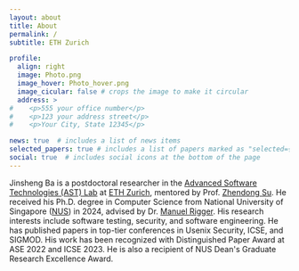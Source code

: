 ```yaml
---
layout: about
title: About
permalink: /
subtitle: ETH Zurich

profile:
  align: right
  image: Photo.png
  image_hover: Photo_hover.png
  image_cicular: false # crops the image to make it circular
  address: >
#    <p>555 your office number</p>
#    <p>123 your address street</p>
#    <p>Your City, State 12345</p>

news: true  # includes a list of news items
selected_papers: true # includes a list of papers marked as "selected={true}"
social: true  # includes social icons at the bottom of the page
---
```


Jinsheng Ba is a postdoctoral researcher in the [Advanced Software Technologies (AST) Lab](https://ast.ethz.ch/) at [ETH Zurich](https://www.ethz.ch/en.html), mentored by Prof. [Zhendong Su](https://people.inf.ethz.ch/suz/). He received his Ph.D. degree in Computer Science from National University of Singapore ([NUS](https://www.nus.edu.sg/)) in 2024, advised by Dr. [Manuel Rigger](https://www.manuelrigger.at/). His research interests include software testing, security, and software engineering. He has published papers in top-tier conferences in Usenix Security, ICSE, and SIGMOD. His work has been recognized with Distinguished Paper Award at ASE 2022 and ICSE 2023. He is also a recipient of NUS Dean's Graduate Research Excellence Award.